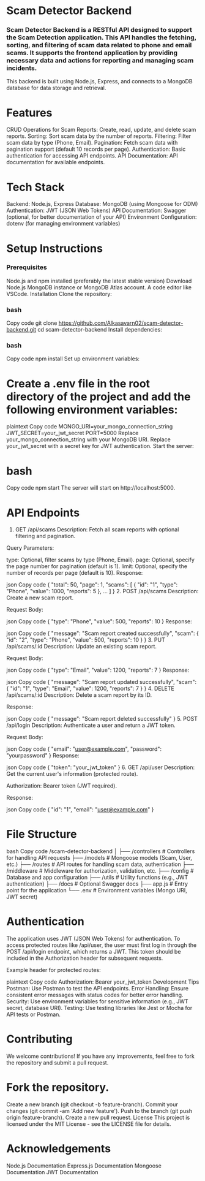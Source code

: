 # Scam Detector Backend
### Scam Detector Backend is a RESTful API designed to support the Scam Detection application. This API handles the fetching, sorting, and filtering of scam data related to phone and email scams. It supports the frontend application by providing necessary data and actions for reporting and managing scam incidents.

This backend is built using Node.js, Express, and connects to a MongoDB database for data storage and retrieval.

# Features
CRUD Operations for Scam Reports: Create, read, update, and delete scam reports.
Sorting: Sort scam data by the number of reports.
Filtering: Filter scam data by type (Phone, Email).
Pagination: Fetch scam data with pagination support (default 10 records per page).
Authentication: Basic authentication for accessing API endpoints.
API Documentation: API documentation for available endpoints.

# Tech Stack
Backend: Node.js, Express
Database: MongoDB (using Mongoose for ODM)
Authentication: JWT (JSON Web Tokens)
API Documentation: Swagger (optional, for better documentation of your API)
Environment Configuration: dotenv (for managing environment variables)

# Setup Instructions
### Prerequisites
Node.js and npm installed (preferably the latest stable version)
Download Node.js
MongoDB instance or MongoDB Atlas account.
A code editor like VSCode.
Installation
Clone the repository:

### bash
Copy code
git clone https://github.com/Alkasavarn02/scam-detector-backend.git
cd scam-detector-backend
Install dependencies:

### bash
Copy code
npm install
Set up environment variables:

# Create a .env file in the root directory of the project and add the following environment variables:

plaintext
Copy code
MONGO_URI=your_mongo_connection_string
JWT_SECRET=your_jwt_secret
PORT=5000
Replace your_mongo_connection_string with your MongoDB URI.
Replace your_jwt_secret with a secret key for JWT authentication.
Start the server:

# bash
Copy code
npm start
The server will start on http://localhost:5000.

# API Endpoints
1. GET /api/scams
Description: Fetch all scam reports with optional filtering and pagination.

Query Parameters:

type: Optional, filter scams by type (Phone, Email).
page: Optional, specify the page number for pagination (default is 1).
limit: Optional, specify the number of records per page (default is 10).
Response:

json
Copy code
{
  "total": 50,
  "page": 1,
  "scams": [
    {
      "id": "1",
      "type": "Phone",
      "value": 1000,
      "reports": 5
    },
    ...
  ]
}
2. POST /api/scams
Description: Create a new scam report.

Request Body:

json
Copy code
{
  "type": "Phone",
  "value": 500,
  "reports": 10
}
Response:

json
Copy code
{
  "message": "Scam report created successfully",
  "scam": {
    "id": "2",
    "type": "Phone",
    "value": 500,
    "reports": 10
  }
}
3. PUT /api/scams/:id
Description: Update an existing scam report.

Request Body:

json
Copy code
{
  "type": "Email",
  "value": 1200,
  "reports": 7
}
Response:

json
Copy code
{
  "message": "Scam report updated successfully",
  "scam": {
    "id": "1",
    "type": "Email",
    "value": 1200,
    "reports": 7
  }
}
4. DELETE /api/scams/:id
Description: Delete a scam report by its ID.

Response:

json
Copy code
{
  "message": "Scam report deleted successfully"
}
5. POST /api/login
Description: Authenticate a user and return a JWT token.

Request Body:

json
Copy code
{
  "email": "user@example.com",
  "password": "yourpassword"
}
Response:

json
Copy code
{
  "token": "your_jwt_token"
}
6. GET /api/user
Description: Get the current user's information (protected route).

Authorization: Bearer token (JWT required).

Response:

json
Copy code
{
  "id": "1",
  "email": "user@example.com"
}
# File Structure
bash
Copy code
/scam-detector-backend
│
├── /controllers           # Controllers for handling API requests
├── /models                # Mongoose models (Scam, User, etc.)
├── /routes                # API routes for handling scam data, authentication
├── /middleware            # Middleware for authorization, validation, etc.
├── /config                # Database and app configuration
├── /utils                 # Utility functions (e.g., JWT authentication)
├── /docs                  # Optional Swagger docs
├── app.js                 # Entry point for the application
└── .env                   # Environment variables (Mongo URI, JWT secret)

# Authentication
The application uses JWT (JSON Web Tokens) for authentication. To access protected routes like /api/user, the user must first log in through the POST /api/login endpoint, which returns a JWT. This token should be included in the Authorization header for subsequent requests.

Example header for protected routes:

plaintext
Copy code
Authorization: Bearer your_jwt_token
Development Tips
Postman: Use Postman to test the API endpoints.
Error Handling: Ensure consistent error messages with status codes for better error handling.
Security: Use environment variables for sensitive information (e.g., JWT secret, database URI).
Testing: Use testing libraries like Jest or Mocha for API tests or Postman.

# Contributing
We welcome contributions! If you have any improvements, feel free to fork the repository and submit a pull request.

# Fork the repository.
Create a new branch (git checkout -b feature-branch).
Commit your changes (git commit -am 'Add new feature').
Push to the branch (git push origin feature-branch).
Create a new pull request.
License
This project is licensed under the MIT License - see the LICENSE file for details.

# Acknowledgements
Node.js Documentation
Express.js Documentation
Mongoose Documentation
JWT Documentation
